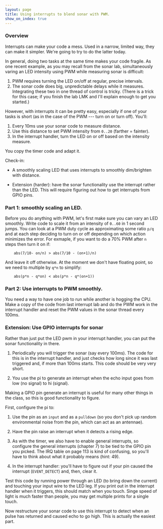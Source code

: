 ```yaml
---
layout: page
title: Using interrupts to blend sonar with PWM.
show_on_index: true
---
```


### Overview

Interrupts can make your code a mess.  Used in a narrow, limited way, they can make it
simpler.  We're going to try to do the latter today.   

In general, doing two tasks at the same time makes your code fragile.  As one recent
example, as you may recall from the sonar lab, simultaneously varing an LED intensity 
using PWM while measuring sonar is difficult:
   1. PWM requires turning the LED on/off at regular, precise intervals.
   2. The sonar code does big, unpredictable delays while it measures.
Integrating these two in one thread of control is tricky.  (There is a trick for this
case; if you finish the lab LMK and I'll explain enough to get you started.)

However, with interrupts it can be pretty easy, especially if one of
your tasks is short (as in the case of the PWM --- turn on or turn off).
You'll: 

  1. Every 10ms use your sonar code to measure distance.
  2. Use this distance to set PWM intensity from `0..20` (farther = fainter).
  3. In the interrupt handler, turn the LED on or off based on the intensity measure.

You copy the timer code and adapt it.

Check-in:

 - A smoothly scaling LED that uses interrupts to smoothly dim/brighten 
 with distance.

 - Extension (harder): have the sonar functionality use the interrupt
 rather than the LED.  This will require figuring out how to get
 interrupts from GPIO pins.

### Part 1: smoothly scaling an LED.


Before you do anything with PWM, let's first make sure you can vary an LED smoothly.
Write code to scale it from an intensity of `0..60` in 1 second jumps.   You can look at
a PWM duty cycle as approximating some ratio `p/q` and at each step deciding to turn on
or off depending on which action minimizes the error.  For exmaple, if you want to do
a 70% PWM after `n` steps then turn it on if:

        abs(7/10- on/n) > abs(7/10 - (on+1)/n)

And leave it off otherwise.  At the moment we don't have floating point,
so we need to multiple by `q*n` to simplify:

        abs(p*n - q*on) < abs(p*n - q*(on+1))

### Part 2: Use interrupts to PWM smoothly.

You need a way to have one job to run while another is hogging the CPU.
Make a copy of the code from last interrupt lab and do the PWM work in the
interrupt handler and reset the PWM values in the sonar thread every 100ms.

### Extension: Use GPIO interrupts for sonar

Rather than just put the LED pwm in your interrupt handler, you can
put the sonar functionality in there.

   1. Periodically you will trigger the sonar (say every 100ms).
   The code for this is in the interrupt handler, and just checks
   how long since it was last triggered and, if more than 100ms
   starts.  This code should be very very short.

   2. You use the pi to generate an interrupt when the echo 
   input goes from low (no signal) to hi (signal).  

Making a GPIO pin generate an interrupt is useful for many other
things in the class, so this is good functionality to figure.

First, configure the pi to:
   1. Use the pin as an `input` and as a `pulldown` (so you don't pick
   up random environmental noise from the pin, which can act as an 
   antennae).

   2. Have the pin raise an interrupt when it detects a rising edge.

   3. As with the timer, we also have to enable general interrupts,
   so configure the general interrupts (chapter 7) to be tied to 
   the GPIO pin you picked.  The IRQ table on page 113 is kind of 
   confusing, so you'll have to think about what it probably means
   (hint: 49).

   4. In the interrupt handler: you'll have to figure out if your
   pin caused the interrupt (`EVENT_DETECT`) and, then, clear it.
   
Test this code by running power through an LED (to bring down the current)
and touching your input wire to the LED leg.   If you print out in the
interrupt handler when it triggers, this should match when you touch.
Singe speed of light is much faster than people, you may get multiple
prints for a single touch.

Now restructure your sonar code to use this interrupt to detect when
an pulse has returned and caused echo to go high.  This is actually the
easiest part.
